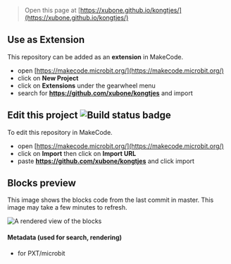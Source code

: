 
> Open this page at [https://xubone.github.io/kongtjes/](https://xubone.github.io/kongtjes/)

## Use as Extension

This repository can be added as an **extension** in MakeCode.

* open [https://makecode.microbit.org/](https://makecode.microbit.org/)
* click on **New Project**
* click on **Extensions** under the gearwheel menu
* search for **https://github.com/xubone/kongtjes** and import

## Edit this project ![Build status badge](https://github.com/xubone/kongtjes/workflows/MakeCode/badge.svg)

To edit this repository in MakeCode.

* open [https://makecode.microbit.org/](https://makecode.microbit.org/)
* click on **Import** then click on **Import URL**
* paste **https://github.com/xubone/kongtjes** and click import

## Blocks preview

This image shows the blocks code from the last commit in master.
This image may take a few minutes to refresh.

![A rendered view of the blocks](https://github.com/xubone/kongtjes/raw/master/.github/makecode/blocks.png)

#### Metadata (used for search, rendering)

* for PXT/microbit
<script src="https://makecode.com/gh-pages-embed.js"></script><script>makeCodeRender("{{ site.makecode.home_url }}", "{{ site.github.owner_name }}/{{ site.github.repository_name }}");</script>

